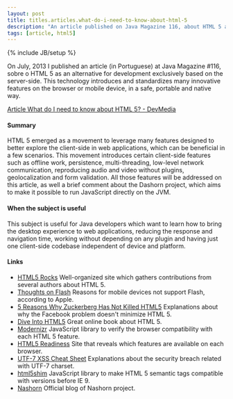 ```yaml
---
layout: post
title: titles.articles.what-do-i-need-to-know-about-html-5
description: "An article published on Java Magazine 116, about HTML 5 as an alternative for development exclusively based on the server-side."
tags: [article, html5]
---
```

{% include JB/setup %}

On July, 2013 I published an article (in Portuguese) at Java Magazine #116, sobre o HTML 5 as an alternative for development exclusively based on the server-side. This technology introduces and standardizes many innovative features on the browser or mobile device, in a safe, portable and native way.

[Article What do I need to know about HTML 5? - DevMedia](http://www.devmedia.com.br/o-que-preciso-saber-sobre-html-5-revista-java-magazine-116/28078)

#### Summary
HTML 5 emerged as a movement to leverage many features designed to better explore the client-side in web applications, which can be beneficial in a few scenarios. This movement introduces certain client-side features such as offline work, persistence, multi-threading, low-level network communication, reproducing audio and video without plugins, geolocalization and form validation. All those features will be addressed on this article, as well a brief comment about the Dashorn project, which aims to make it possible to run JavaScript directly on the JVM.

#### When the subject is useful
This subject is useful for Java developers which want to learn how to bring the desktop experience to web applications, reducing the response and navigation time, working without depending on any plugin and having just one client-side codebase independent of device and platform.

#### Links
 * [HTML5 Rocks](http://www.html5rocks.com) Well-organized site which gathers contributions from several authors about HTML 5.
 * [Thoughts on Flash](http://www.apple.com/hotnews/thoughts-on-flash) Reasons for mobile devices not support Flash, according to Apple.
 * [5 Reasons Why Zuckerberg Has Not Killed HTML5](http://www.sitepoint.com/5-reasons-why-zuckerberg-has-not-killed-html5) Explanations about why the Facebook problem doesn't minimize HTML 5.
 * [Dive Into HTML5](http://diveintohtml5.info) Great online book about HTML 5.
 * [Modernizr](http://modernizr.com) JavaScript library to verify the browser compatibility with each HTML 5 feature.
 * [HTML5 Readiness](http://html5readiness.com) Site that reveals which features are available on each browser.
 * [UTF-7 XSS Cheat Sheet](http://openmya.hacker.jp/hasegawa/security/utf7cs.html) Explanations about the security breach related with UTF-7 charset.
 * [html5shim](http://code.google.com/p/html5shim) JavaScript library to make HTML 5 semantic tags compatible with versions before IE 9.
 * [Nashorn](http://blogs.oracle.com/nashorn) Official blog of Nashorn project.

